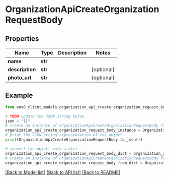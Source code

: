 # OrganizationApiCreateOrganizationRequestBody


## Properties

Name | Type | Description | Notes
------------ | ------------- | ------------- | -------------
**name** | **str** |  | 
**description** | **str** |  | [optional] 
**photo_url** | **str** |  | [optional] 

## Example

```python
from env0_client.models.organization_api_create_organization_request_body import OrganizationApiCreateOrganizationRequestBody

# TODO update the JSON string below
json = "{}"
# create an instance of OrganizationApiCreateOrganizationRequestBody from a JSON string
organization_api_create_organization_request_body_instance = OrganizationApiCreateOrganizationRequestBody.from_json(json)
# print the JSON string representation of the object
print(OrganizationApiCreateOrganizationRequestBody.to_json())

# convert the object into a dict
organization_api_create_organization_request_body_dict = organization_api_create_organization_request_body_instance.to_dict()
# create an instance of OrganizationApiCreateOrganizationRequestBody from a dict
organization_api_create_organization_request_body_from_dict = OrganizationApiCreateOrganizationRequestBody.from_dict(organization_api_create_organization_request_body_dict)
```
[[Back to Model list]](../README.md#documentation-for-models) [[Back to API list]](../README.md#documentation-for-api-endpoints) [[Back to README]](../README.md)


